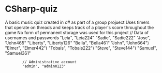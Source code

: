 # CSharp-quiz
A basic music quiz created in c# as part of a group projuect
Uses timers that operate on threads and keeps track of a player's score throughout the game
No form of permanent storage was used for this project
// Data of usernames and passwords
            "Leia", "Leia224"
            "Sadie", "Sadie222"
            "Jose", "John465"
            "Liberty", "Liberty126"
            "Bella", "Bella461"
            "John", "John664")
            "Elmer", "Elmer442")
            "Tobais", "Tobais222")
            "Steve", "Steve144")
            "Samuel", "Samuel361"

            // Administrative account
            "admin", "admin0123"
